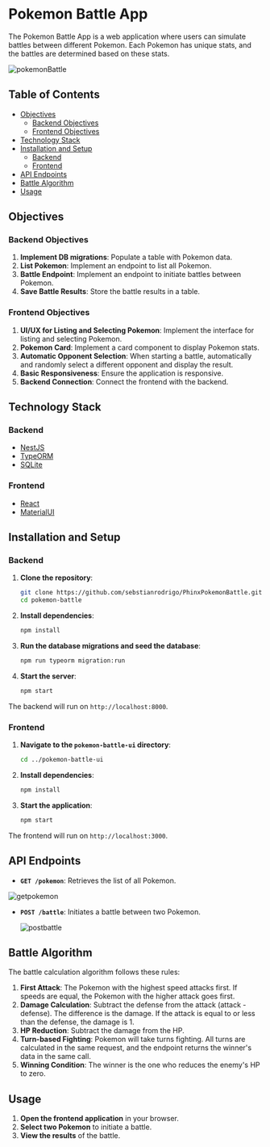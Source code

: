 # Pokemon Battle App

The Pokemon Battle App is a web application where users can simulate battles between different Pokemon. Each Pokemon has unique stats, and the battles are determined based on these stats.

![pokemonBattle](https://github.com/user-attachments/assets/39eddd49-dde1-4a19-a1d1-72f0705e4230)

## Table of Contents

- [Objectives](#objectives)
  - [Backend Objectives](#backend-objectives)
  - [Frontend Objectives](#frontend-objectives)
- [Technology Stack](#technology-stack)
- [Installation and Setup](#installation-and-setup)
  - [Backend](#backend)
  - [Frontend](#frontend)
- [API Endpoints](#api-endpoints)
- [Battle Algorithm](#battle-algorithm)
- [Usage](#usage)

## Objectives

### Backend Objectives

1. **Implement DB migrations**: Populate a table with Pokemon data.
2. **List Pokemon**: Implement an endpoint to list all Pokemon.
3. **Battle Endpoint**: Implement an endpoint to initiate battles between Pokemon.
4. **Save Battle Results**: Store the battle results in a table.

### Frontend Objectives

1. **UI/UX for Listing and Selecting Pokemon**: Implement the interface for listing and selecting Pokemon.
2. **Pokemon Card**: Implement a card component to display Pokemon stats.
3. **Automatic Opponent Selection**: When starting a battle, automatically and randomly select a different opponent and display the result.
4. **Basic Responsiveness**: Ensure the application is responsive.
5. **Backend Connection**: Connect the frontend with the backend.

## Technology Stack

### Backend
- [NestJS](https://nestjs.com/)
- [TypeORM](https://typeorm.io/)
- [SQLite](https://www.sqlite.org/index.html)

### Frontend
- [React](https://reactjs.org/)
- [MaterialUI](https://mui.com/)

## Installation and Setup

### Backend

1. **Clone the repository**:
    ```bash
    git clone https://github.com/sebstianrodrigo/PhinxPokemonBattle.git
    cd pokemon-battle
    ```

2. **Install dependencies**:
    ```bash
    npm install
    ```

3. **Run the database migrations and seed the database**:
    ```bash
    npm run typeorm migration:run
    ```

4. **Start the server**:
    ```bash
    npm start
    ```

The backend will run on `http://localhost:8000`.

### Frontend

1. **Navigate to the `pokemon-battle-ui` directory**:
    ```bash
    cd ../pokemon-battle-ui
    ```

2. **Install dependencies**:
    ```bash
    npm install
    ```

3. **Start the application**:
    ```bash
    npm start
    ```

The frontend will run on `http://localhost:3000`.

## API Endpoints

- **`GET /pokemon`**: Retrieves the list of all Pokemon.
  
![getpokemon](https://github.com/user-attachments/assets/b471d104-3de4-484e-8873-dd7629f93dc6)

- **`POST /battle`**: Initiates a battle between two Pokemon.

    ![postbattle](https://github.com/user-attachments/assets/86d18297-0708-4c61-b52c-552ad456efc4)

## Battle Algorithm

The battle calculation algorithm follows these rules:

1. **First Attack**: The Pokemon with the highest speed attacks first. If speeds are equal, the Pokemon with the higher attack goes first.
2. **Damage Calculation**: Subtract the defense from the attack (attack - defense). The difference is the damage. If the attack is equal to or less than the defense, the damage is 1.
3. **HP Reduction**: Subtract the damage from the HP.
4. **Turn-based Fighting**: Pokemon will take turns fighting. All turns are calculated in the same request, and the endpoint returns the winner's data in the same call.
5. **Winning Condition**: The winner is the one who reduces the enemy's HP to zero.

## Usage

1. **Open the frontend application** in your browser.
2. **Select two Pokemon** to initiate a battle.
3. **View the results** of the battle.


